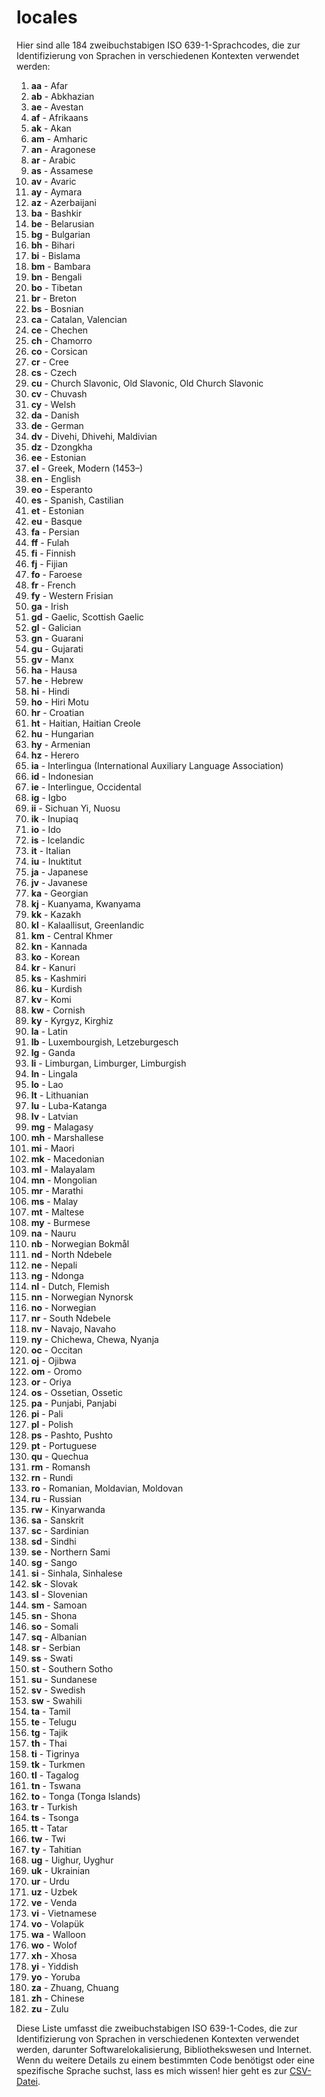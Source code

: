 # locales
Hier sind alle 184 zweibuchstabigen ISO 639-1-Sprachcodes, die zur Identifizierung von Sprachen in verschiedenen Kontexten verwendet werden:

1. **aa** - Afar
2. **ab** - Abkhazian
3. **ae** - Avestan
4. **af** - Afrikaans
5. **ak** - Akan
6. **am** - Amharic
7. **an** - Aragonese
8. **ar** - Arabic
9. **as** - Assamese
10. **av** - Avaric
11. **ay** - Aymara
12. **az** - Azerbaijani
13. **ba** - Bashkir
14. **be** - Belarusian
15. **bg** - Bulgarian
16. **bh** - Bihari
17. **bi** - Bislama
18. **bm** - Bambara
19. **bn** - Bengali
20. **bo** - Tibetan
21. **br** - Breton
22. **bs** - Bosnian
23. **ca** - Catalan, Valencian
24. **ce** - Chechen
25. **ch** - Chamorro
26. **co** - Corsican
27. **cr** - Cree
28. **cs** - Czech
29. **cu** - Church Slavonic, Old Slavonic, Old Church Slavonic
30. **cv** - Chuvash
31. **cy** - Welsh
32. **da** - Danish
33. **de** - German
34. **dv** - Divehi, Dhivehi, Maldivian
35. **dz** - Dzongkha
36. **ee** - Estonian
37. **el** - Greek, Modern (1453–)
38. **en** - English
39. **eo** - Esperanto
40. **es** - Spanish, Castilian
41. **et** - Estonian
42. **eu** - Basque
43. **fa** - Persian
44. **ff** - Fulah
45. **fi** - Finnish
46. **fj** - Fijian
47. **fo** - Faroese
48. **fr** - French
49. **fy** - Western Frisian
50. **ga** - Irish
51. **gd** - Gaelic, Scottish Gaelic
52. **gl** - Galician
53. **gn** - Guarani
54. **gu** - Gujarati
55. **gv** - Manx
56. **ha** - Hausa
57. **he** - Hebrew
58. **hi** - Hindi
59. **ho** - Hiri Motu
60. **hr** - Croatian
61. **ht** - Haitian, Haitian Creole
62. **hu** - Hungarian
63. **hy** - Armenian
64. **hz** - Herero
65. **ia** - Interlingua (International Auxiliary Language Association)
66. **id** - Indonesian
67. **ie** - Interlingue, Occidental
68. **ig** - Igbo
69. **ii** - Sichuan Yi, Nuosu
70. **ik** - Inupiaq
71. **io** - Ido
72. **is** - Icelandic
73. **it** - Italian
74. **iu** - Inuktitut
75. **ja** - Japanese
76. **jv** - Javanese
77. **ka** - Georgian
78. **kj** - Kuanyama, Kwanyama
79. **kk** - Kazakh
80. **kl** - Kalaallisut, Greenlandic
81. **km** - Central Khmer
82. **kn** - Kannada
83. **ko** - Korean
84. **kr** - Kanuri
85. **ks** - Kashmiri
86. **ku** - Kurdish
87. **kv** - Komi
88. **kw** - Cornish
89. **ky** - Kyrgyz, Kirghiz
90. **la** - Latin
91. **lb** - Luxembourgish, Letzeburgesch
92. **lg** - Ganda
93. **li** - Limburgan, Limburger, Limburgish
94. **ln** - Lingala
95. **lo** - Lao
96. **lt** - Lithuanian
97. **lu** - Luba-Katanga
98. **lv** - Latvian
99. **mg** - Malagasy
100. **mh** - Marshallese
101. **mi** - Maori
102. **mk** - Macedonian
103. **ml** - Malayalam
104. **mn** - Mongolian
105. **mr** - Marathi
106. **ms** - Malay
107. **mt** - Maltese
108. **my** - Burmese
109. **na** - Nauru
110. **nb** - Norwegian Bokmål
111. **nd** - North Ndebele
112. **ne** - Nepali
113. **ng** - Ndonga
114. **nl** - Dutch, Flemish
115. **nn** - Norwegian Nynorsk
116. **no** - Norwegian
117. **nr** - South Ndebele
118. **nv** - Navajo, Navaho
119. **ny** - Chichewa, Chewa, Nyanja
120. **oc** - Occitan
121. **oj** - Ojibwa
122. **om** - Oromo
123. **or** - Oriya
124. **os** - Ossetian, Ossetic
125. **pa** - Punjabi, Panjabi
126. **pi** - Pali
127. **pl** - Polish
128. **ps** - Pashto, Pushto
129. **pt** - Portuguese
130. **qu** - Quechua
131. **rm** - Romansh
132. **rn** - Rundi
133. **ro** - Romanian, Moldavian, Moldovan
134. **ru** - Russian
135. **rw** - Kinyarwanda
136. **sa** - Sanskrit
137. **sc** - Sardinian
138. **sd** - Sindhi
139. **se** - Northern Sami
140. **sg** - Sango
141. **si** - Sinhala, Sinhalese
142. **sk** - Slovak
143. **sl** - Slovenian
144. **sm** - Samoan
145. **sn** - Shona
146. **so** - Somali
147. **sq** - Albanian
148. **sr** - Serbian
149. **ss** - Swati
150. **st** - Southern Sotho
151. **su** - Sundanese
152. **sv** - Swedish
153. **sw** - Swahili
154. **ta** - Tamil
155. **te** - Telugu
156. **tg** - Tajik
157. **th** - Thai
158. **ti** - Tigrinya
159. **tk** - Turkmen
160. **tl** - Tagalog
161. **tn** - Tswana
162. **to** - Tonga (Tonga Islands)
163. **tr** - Turkish
164. **ts** - Tsonga
165. **tt** - Tatar
166. **tw** - Twi
167. **ty** - Tahitian
168. **ug** - Uighur, Uyghur
169. **uk** - Ukrainian
170. **ur** - Urdu
171. **uz** - Uzbek
172. **ve** - Venda
173. **vi** - Vietnamese
174. **vo** - Volapük
175. **wa** - Walloon
176. **wo** - Wolof
177. **xh** - Xhosa
178. **yi** - Yiddish
179. **yo** - Yoruba
180. **za** - Zhuang, Chuang
181. **zh** - Chinese
182. **zu** - Zulu

Diese Liste umfasst die zweibuchstabigen ISO 639-1-Codes, die zur Identifizierung von Sprachen in verschiedenen Kontexten verwendet werden, darunter Softwarelokalisierung, Bibliothekswesen und Internet. Wenn du weitere Details zu einem bestimmten Code benötigst oder eine spezifische Sprache suchst, lass es mich wissen!
hier geht es zur [CSV-Datei](https://github.com/Creative-Media-Group/locales/blob/main/localisation.csv "CSV-Datei"). 

